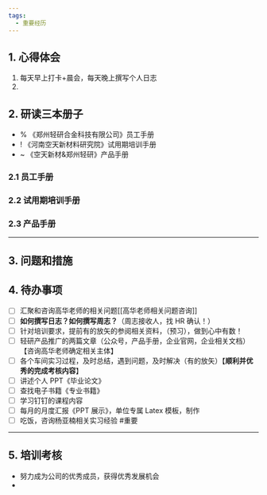 ```yaml
---
tags:
  - 重要经历
---
```

## 1. 心得体会 
1. 每天早上打卡+晨会，每天晚上撰写个人日志 
2. 

## 2. 研读三本册子
- % 《郑州轻研合金科技有限公司》员工手册
- ! 《河南空天新材料研究院》试用期培训手册
- ~ 《空天新材&郑州轻研》产品手册 
### 2.1 员工手册 


### 2.2 试用期培训手册 


### 2.3 产品手册 


---
## 3. 问题和措施 



## 4. 待办事项 
- [ ] 汇聚和咨询高华老师的相关问题[[高华老师相关问题咨询]]
- [ ] **如何撰写日志？如何撰写周志？**（周志接收人，找 HR 确认！）
- [ ] 针对培训要求，提前有的放矢的参阅相关资料，（预习），做到心中有数！
- [ ] 轻研产品推广的两篇文章（公众号，产品手册，企业官网，企业相关文档）【咨询高华老师确定相关主体】
- [ ] 各个车间实习过程，及时总结，遇到问题，及时解决（有的放矢）【**顺利并优秀的完成考核内容**】
- [ ] 讲述个人 PPT《毕业论文》
- [ ] 查找电子书籍《专业书籍》
- [ ] 学习钉钉的课程内容 
- [ ] 每月的月度汇报《PPT 展示》，单位专属 Latex 模板，制作 
- [ ] 吃饭，咨询杨亚楠相关实习经验 #重要

---
## 5. 培训考核 
- 努力成为公司的优秀成员，获得优秀发展机会 
- 